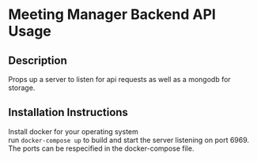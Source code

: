 # Meeting Manager Backend API Usage

## Description
Props up a server to listen for api requests as well as a mongodb for storage. 


## Installation Instructions
Install docker for your operating system  
run `docker-compose up` to build and start the server listening on port 6969.  
The ports can be respecified in the docker-compose file. 